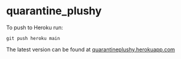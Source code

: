 # quarantine_plushy

To push to Heroku run:
```
git push heroku main
```

The latest version can be found at [quarantineplushy.herokuapp.com](https://quarantineplushy.herokuapp.com)